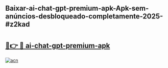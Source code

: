 ## Baixar-ai-chat-gpt-premium-apk-Apk-sem-anúncios-desbloqueado-completamente-2025-#z2kad

# <h2><a href="https://ainizakaria.my?title=ai-chat-gpt-premium-apk&ref=20M">🔗👉 🔴 ai-chat-gpt-premium-apk</a></h2>

[![acn](https://github.com/user-attachments/assets/0f9c940e-d8b0-45ae-aac7-cd30a18b3e1c)](https://ainizakaria.my?title=ai-chat-gpt-premium-apk&ref=20M)

